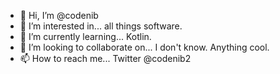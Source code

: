 - 👋 Hi, I’m @codenib
- 👀 I’m interested in... all things software.
- 🌱 I’m currently learning... Kotlin.
- 💞️ I’m looking to collaborate on... I don't know. Anything cool.
- 📫 How to reach me... Twitter @codenib2

<!---
codenib/codenib is a ✨ special ✨ repository because its `README.md` (this file) appears on your GitHub profile.
You can click the Preview link to take a look at your changes.
--->
